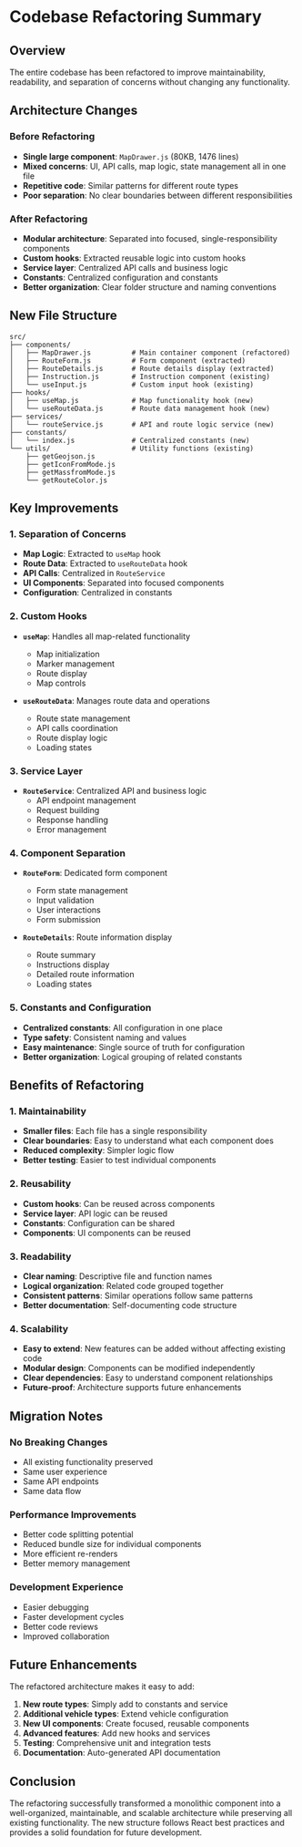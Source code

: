 # Codebase Refactoring Summary

## Overview
The entire codebase has been refactored to improve maintainability, readability, and separation of concerns without changing any functionality.

## Architecture Changes

### Before Refactoring
- **Single large component**: `MapDrawer.js` (80KB, 1476 lines)
- **Mixed concerns**: UI, API calls, map logic, state management all in one file
- **Repetitive code**: Similar patterns for different route types
- **Poor separation**: No clear boundaries between different responsibilities

### After Refactoring
- **Modular architecture**: Separated into focused, single-responsibility components
- **Custom hooks**: Extracted reusable logic into custom hooks
- **Service layer**: Centralized API calls and business logic
- **Constants**: Centralized configuration and constants
- **Better organization**: Clear folder structure and naming conventions

## New File Structure

```
src/
├── components/
│   ├── MapDrawer.js          # Main container component (refactored)
│   ├── RouteForm.js          # Form component (extracted)
│   ├── RouteDetails.js       # Route details display (extracted)
│   ├── Instruction.js        # Instruction component (existing)
│   └── useInput.js           # Custom input hook (existing)
├── hooks/
│   ├── useMap.js             # Map functionality hook (new)
│   └── useRouteData.js       # Route data management hook (new)
├── services/
│   └── routeService.js       # API and route logic service (new)
├── constants/
│   └── index.js              # Centralized constants (new)
└── utils/                    # Utility functions (existing)
    ├── getGeojson.js
    ├── getIconFromMode.js
    ├── getMassfromMode.js
    └── getRouteColor.js
```

## Key Improvements

### 1. Separation of Concerns
- **Map Logic**: Extracted to `useMap` hook
- **Route Data**: Extracted to `useRouteData` hook
- **API Calls**: Centralized in `RouteService`
- **UI Components**: Separated into focused components
- **Configuration**: Centralized in constants

### 2. Custom Hooks
- **`useMap`**: Handles all map-related functionality
  - Map initialization
  - Marker management
  - Route display
  - Map controls

- **`useRouteData`**: Manages route data and operations
  - Route state management
  - API calls coordination
  - Route display logic
  - Loading states

### 3. Service Layer
- **`RouteService`**: Centralized API and business logic
  - API endpoint management
  - Request building
  - Response handling
  - Error management

### 4. Component Separation
- **`RouteForm`**: Dedicated form component
  - Form state management
  - Input validation
  - User interactions
  - Form submission

- **`RouteDetails`**: Route information display
  - Route summary
  - Instructions display
  - Detailed route information
  - Loading states

### 5. Constants and Configuration
- **Centralized constants**: All configuration in one place
- **Type safety**: Consistent naming and values
- **Easy maintenance**: Single source of truth for configuration
- **Better organization**: Logical grouping of related constants

## Benefits of Refactoring

### 1. Maintainability
- **Smaller files**: Each file has a single responsibility
- **Clear boundaries**: Easy to understand what each component does
- **Reduced complexity**: Simpler logic flow
- **Better testing**: Easier to test individual components

### 2. Reusability
- **Custom hooks**: Can be reused across components
- **Service layer**: API logic can be reused
- **Constants**: Configuration can be shared
- **Components**: UI components can be reused

### 3. Readability
- **Clear naming**: Descriptive file and function names
- **Logical organization**: Related code grouped together
- **Consistent patterns**: Similar operations follow same patterns
- **Better documentation**: Self-documenting code structure

### 4. Scalability
- **Easy to extend**: New features can be added without affecting existing code
- **Modular design**: Components can be modified independently
- **Clear dependencies**: Easy to understand component relationships
- **Future-proof**: Architecture supports future enhancements

## Migration Notes

### No Breaking Changes
- All existing functionality preserved
- Same user experience
- Same API endpoints
- Same data flow

### Performance Improvements
- Better code splitting potential
- Reduced bundle size for individual components
- More efficient re-renders
- Better memory management

### Development Experience
- Easier debugging
- Faster development cycles
- Better code reviews
- Improved collaboration

## Future Enhancements

The refactored architecture makes it easy to add:

1. **New route types**: Simply add to constants and service
2. **Additional vehicle types**: Extend vehicle configuration
3. **New UI components**: Create focused, reusable components
4. **Advanced features**: Add new hooks and services
5. **Testing**: Comprehensive unit and integration tests
6. **Documentation**: Auto-generated API documentation

## Conclusion

The refactoring successfully transformed a monolithic component into a well-organized, maintainable, and scalable architecture while preserving all existing functionality. The new structure follows React best practices and provides a solid foundation for future development. 